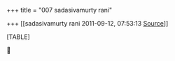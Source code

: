 +++
title = "007 sadasivamurty rani"

+++
[[sadasivamurty rani	2011-09-12, 07:53:13 [Source](https://groups.google.com/g/bvparishat/c/Q-zPXBi9Nug)]]



[TABLE]



